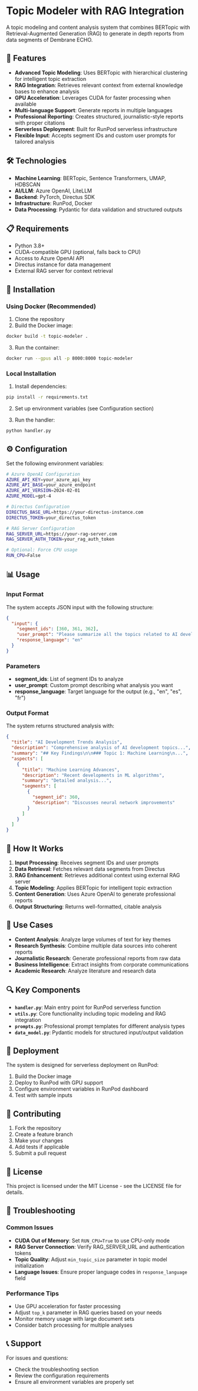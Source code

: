 # Topic Modeler with RAG Integration

A topic modeling and content analysis system that combines BERTopic with Retrieval-Augmented Generation (RAG) to generate in depth reports from data segments of Dembrane ECHO.

## 🚀 Features

- **Advanced Topic Modeling**: Uses BERTopic with hierarchical clustering for intelligent topic extraction
- **RAG Integration**: Retrieves relevant context from external knowledge bases to enhance analysis
- **GPU Acceleration**: Leverages CUDA for faster processing when available
- **Multi-language Support**: Generate reports in multiple languages
- **Professional Reporting**: Creates structured, journalistic-style reports with proper citations
- **Serverless Deployment**: Built for RunPod serverless infrastructure
- **Flexible Input**: Accepts segment IDs and custom user prompts for tailored analysis

## 🛠️ Technologies

- **Machine Learning**: BERTopic, Sentence Transformers, UMAP, HDBSCAN
- **AI/LLM**: Azure OpenAI, LiteLLM
- **Backend**: PyTorch, Directus SDK
- **Infrastructure**: RunPod, Docker
- **Data Processing**: Pydantic for data validation and structured outputs

## 📋 Requirements

- Python 3.8+
- CUDA-compatible GPU (optional, falls back to CPU)
- Access to Azure OpenAI API
- Directus instance for data management
- External RAG server for context retrieval

## 🔧 Installation

### Using Docker (Recommended)

1. Clone the repository
2. Build the Docker image:
```bash
docker build -t topic-modeler .
```

3. Run the container:
```bash
docker run --gpus all -p 8000:8000 topic-modeler
```

### Local Installation

1. Install dependencies:
```bash
pip install -r requirements.txt
```

2. Set up environment variables (see Configuration section)

3. Run the handler:
```bash
python handler.py
```

## ⚙️ Configuration

Set the following environment variables:

```bash
# Azure OpenAI Configuration
AZURE_API_KEY=your_azure_api_key
AZURE_API_BASE=your_azure_endpoint
AZURE_API_VERSION=2024-02-01
AZURE_MODEL=gpt-4

# Directus Configuration
DIRECTUS_BASE_URL=https://your-directus-instance.com
DIRECTUS_TOKEN=your_directus_token

# RAG Server Configuration
RAG_SERVER_URL=https://your-rag-server.com
RAG_SERVER_AUTH_TOKEN=your_rag_auth_token

# Optional: Force CPU usage
RUN_CPU=False
```

## 📊 Usage

### Input Format

The system accepts JSON input with the following structure:

```json
{
  "input": {
    "segment_ids": [360, 361, 362],
    "user_prompt": "Please summarize all the topics related to AI development",
    "response_language": "en"
  }
}
```

### Parameters

- **segment_ids**: List of segment IDs to analyze
- **user_prompt**: Custom prompt describing what analysis you want
- **response_language**: Target language for the output (e.g., "en", "es", "fr")

### Output Format

The system returns structured analysis with:

```json
{
  "title": "AI Development Trends Analysis",
  "description": "Comprehensive analysis of AI development topics...",
  "summary": "## Key Findings\n\n### Topic 1: Machine Learning\n...",
  "aspects": [
    {
      "title": "Machine Learning Advances",
      "description": "Recent developments in ML algorithms",
      "summary": "Detailed analysis...",
      "segments": [
        {
          "segment_id": 360,
          "description": "Discusses neural network improvements"
        }
      ]
    }
  ]
}
```

## 🧠 How It Works

1. **Input Processing**: Receives segment IDs and user prompts
2. **Data Retrieval**: Fetches relevant data segments from Directus
3. **RAG Enhancement**: Retrieves additional context using external RAG server
4. **Topic Modeling**: Applies BERTopic for intelligent topic extraction
5. **Content Generation**: Uses Azure OpenAI to generate professional reports
6. **Output Structuring**: Returns well-formatted, citable analysis

## 🎯 Use Cases

- **Content Analysis**: Analyze large volumes of text for key themes
- **Research Synthesis**: Combine multiple data sources into coherent reports
- **Journalistic Research**: Generate professional reports from raw data
- **Business Intelligence**: Extract insights from corporate communications
- **Academic Research**: Analyze literature and research data

## 🔍 Key Components

- **`handler.py`**: Main entry point for RunPod serverless function
- **`utils.py`**: Core functionality including topic modeling and RAG integration
- **`prompts.py`**: Professional prompt templates for different analysis types
- **`data_model.py`**: Pydantic models for structured input/output validation

## 🚀 Deployment

The system is designed for serverless deployment on RunPod:

1. Build the Docker image
2. Deploy to RunPod with GPU support
3. Configure environment variables in RunPod dashboard
4. Test with sample inputs

## 🤝 Contributing

1. Fork the repository
2. Create a feature branch
3. Make your changes
4. Add tests if applicable
5. Submit a pull request

## 📝 License

This project is licensed under the MIT License - see the LICENSE file for details.

## 🔧 Troubleshooting

### Common Issues

- **CUDA Out of Memory**: Set `RUN_CPU=True` to use CPU-only mode
- **RAG Server Connection**: Verify RAG_SERVER_URL and authentication tokens
- **Topic Quality**: Adjust `min_topic_size` parameter in topic model initialization
- **Language Issues**: Ensure proper language codes in `response_language` field

### Performance Tips

- Use GPU acceleration for faster processing
- Adjust `top_k` parameter in RAG queries based on your needs
- Monitor memory usage with large document sets
- Consider batch processing for multiple analyses

## 📞 Support

For issues and questions:
- Check the troubleshooting section
- Review the configuration requirements
- Ensure all environment variables are properly set